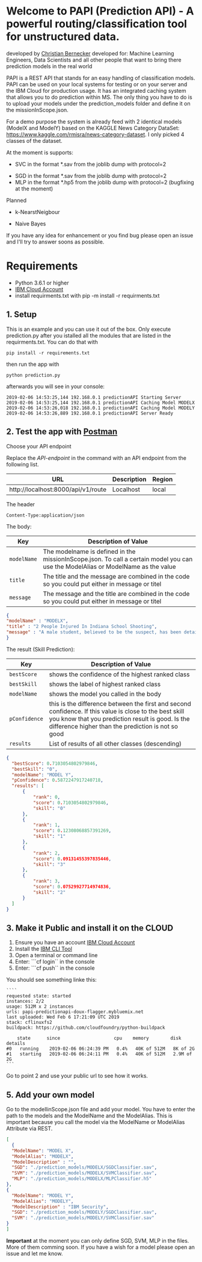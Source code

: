 # Welcome to PAPI (Prediction API) - A powerful routing/classification tool for unstructured data.

 developed by [Christian Bernecker](https://www.linkedin.com/in/bernecker-christian-ba5ab4170/) 
 developed for: Machine Learning Engineers, Data Scientists and all other people that want to bring there prediction models in the real world


PAPI is a REST API that stands for an easy handling of classification models. PAPI can be used on your local systems for testing or on your server and the IBM Cloud for production usage. It has an integrated caching system that allows you to do prediction within MS. The only thing you have to do is to upload your models under the prediction_models folder and define it on the missionInScope.json.   

For a demo purpose the system is already feed with 2 identical models (ModelX and ModelY) based on the KAGGLE News Category DataSet: https://www.kaggle.com/rmisra/news-category-dataset. I only picked 4 classes of the dataset. 

At the moment is supports: 
+ SVC in the format *.sav from the joblib dump with protocol=2
* SGD in the format *.sav from the joblib dump with protocol=2
* MLP in the format *.hp5 from the joblib dump with protocol=2 (bugfixing at the moment)

Planned
+ k-NearstNeigbour
* Naive Bayes

If you have any idea for enhancement or you find bug please open an issue and I'll try to answer soons as possible. 

# Requirements

* Python 3.6.1 or higher
* [IBM Cloud Account](https://cloud.ibm.com/registration)
* install requirments.txt with pip -m install -r requirments.txt

## 1. Setup

This is an example and you can use it out of the box. Only execute prediction.py after you istalled all the modules that are listed in the requirments.txt. You can do that with 

```
pip install -r requirements.txt
```

then run the app with

```
python prediction.py
```

afterwards you will see in your console:

```
2019-02-06 14:53:25,144 192.168.0.1 predictionAPI Starting Server
2019-02-06 14:53:25,144 192.168.0.1 predictionAPI Caching Model MODELX
2019-02-06 14:53:26,018 192.168.0.1 predictionAPI Caching Model MODELY
2019-02-06 14:53:26,889 192.168.0.1 predictionAPI Server Ready
```

## 2. Test the app with [Postman](https://www.getpostman.com/downloads/)

Choose your API endpoint

Replace the *API-endpoint* in the command with an API endpoint from the following list.

|URL                                                  | Description    | Region         |
|-----------------------------------------------------|----------------|----------------|
| http://localhost:8000/api/v1/route                  | Localhost      | local          |


The header
  ```
Content-Type:application/json
  ```

The body:

|Key              | Description of Value                                                     |
|-----------------|--------------------------------------------------------------------------|
| `modelName`       | The modelname is defined in the missionInScope.json. To call a certain model you can use the ModelAlias or ModelName as the value      |
| `title`           | The title and the message are combined in the code so you could put either in message or titel       |
| `message`         | The message and the title are combined in the code so you could put either in message or titel       |


  ```JSON
{
  "modelName" : "MODELX",   
  "title" : "2 People Injured In Indiana School Shooting",
  "message" : "A male student, believed to be the suspect, has been detained, according to police."  
}
  ```
The result (Skill Prediction):

|Key              | Description of Value                                                     |
|-----------------|--------------------------------------------------------------------------|
| `bestScore`     | shows the confidence of the highest ranked class     |
| `bestSkill`     | shows the label of highest ranked class     |
| `modelName`     | shows the model you called in the body      |
| `pConfidence`   | this is the difference between the first and second confidence. If this value is close to the best skill you know that you prediction result is good. Is the difference higher than the prediction is not so good      |
| `results`       | List of results of all other classes (descending)      |

  ```JSON
{
    "bestScore": 0.7103054802979846,
    "bestSkill": "0",
    "modelName": "MODEL Y",
    "pConfidence": 0.5872247917240718,
    "results": [
        {
            "rank": 0,
            "score": 0.7103054802979846,
            "skill": "0"
        },
        {
            "rank": 1,
            "score": 0.12308068857391269,
            "skill": "1"
        },
        {
            "rank": 2,
            "score": 0.09131455397835446,
            "skill": "3"
        },
        {
            "rank": 3,
            "score": 0.07529927714974836,
            "skill": "2"
        }
    ]
}
```

## 3. Make it Public and install it on the CLOUD 

1. Ensure you have an account [IBM Cloud Account](https://cloud.ibm.com/registration)
2. Install the [IBM CLI Tool](https://github.com/IBM-Cloud/ibm-cloud-developer-tools)
3. Open a terminal or command line
4. Enter: ```cf login`` in the console
5. Enter: ```cf push``  in the console

You should see something linke this: 

    ````
    requested state: started
    instances: 2/2
    usage: 512M x 2 instances
    urls: papi-predictionapi-doux-flagger.mybluemix.net
    last uploaded: Wed Feb 6 17:21:09 UTC 2019
    stack: cflinuxfs2
    buildpack: https://github.com/cloudfoundry/python-buildpack

        state      since                    cpu    memory        disk         details
    #0   running    2019-02-06 06:24:39 PM   0.4%   40K of 512M   8K of 2G
    #1   starting   2019-02-06 06:24:11 PM   0.4%   40K of 512M   2.9M of 2G
    ```


Go to point 2 and use your public url to see how it works. 

## 5. Add your own model

Go to the modellinScope.json file and add your model. You have to enter the path to the models and the ModelName and the ModelAlias. This is important because you call the model via the ModelName or ModelAlias Attribute via REST. 

  ```JSON
[
    {
    "ModelName": "MODEL X",
    "ModelAlias": "MODELX",
    "ModelDescription" : "",
    "SGD": "./prediction_models/MODELX/SGDClassifier.sav",
    "SVM": "./prediction_models/MODELX/SVMClassifier.sav",
    "MLP": "./prediction_models/MODELX/MLPClassifier.h5"
  },
  {
    "ModelName": "MODEL Y",
    "ModelAlias": "MODELY",
    "ModelDescription" : "IBM Security",
    "SGD": "./prediction_models/MODELY/SGDClassifier.sav",
    "SVM": "./prediction_models/MODELY/SVMClassifier.sav"
  }
] 
```


**Important** at the moment you can only define SGD, SVM, MLP in the files. More of them comming soon. If you have a wish for a model please open an issue and let me know. 